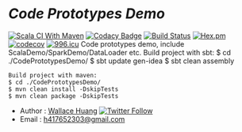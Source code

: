 # ___Code Prototypes Demo___
[![Scala CI With Maven](https://github.com/BiyuHuang/CodePrototypesDemo/actions/workflows/scala.yml/badge.svg?branch=master)](https://github.com/BiyuHuang/CodePrototypesDemo/actions/workflows/scala.yml)
[![Codacy Badge](https://api.codacy.com/project/badge/Grade/b23dab2ea7274e05a92d589cc3767f2a)](https://www.codacy.com/gh/BiyuHuang/CodePrototypesDemo?utm_source=github.com&utm_medium=referral&utm_content=BiyuHuang/CodePrototypesDemo&utm_campaign=badger)
[![Build Status](https://travis-ci.org/BiyuHuang/CodePrototypesDemo.svg?branch=master)](https://travis-ci.org/BiyuHuang/)
[![Hex.pm](https://img.shields.io/hexpm/l/plug.svg)](https://github.com/BiyuHuang/CodePrototypesDemo/blob/master/LICENSE)
[![codecov](https://codecov.io/gh/BiyuHuang/CodePrototypesDemo/branch/master/graph/badge.svg)](https://codecov.io/gh/BiyuHuang/CodePrototypesDemo)
[![996.icu](https://img.shields.io/badge/link-996.icu-red.svg)](https://996.icu)
    Code prototypes demo, include ScalaDemo/SparkDemo/DataLoader etc.
    Build project with sbt:
    $ cd ./CodePrototypesDemo/
    $ sbt update gen-idea
    $ sbt clean assembly
    
    Build project with maven:
    $ cd ./CodePrototypesDemo/
    $ mvn clean install -DskipTests
    $ mvn clean package -DskipTests
* Author : [Wallace Huang](https://github.com/BiyuHuang) [![Twitter Follow](https://img.shields.io/twitter/follow/espadrine.svg?style=social&label=Follow)](https://twitter.com/h417652303)
* Email  : h417652303@gmail.com
